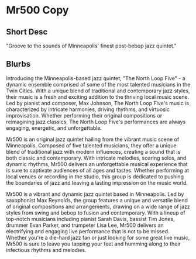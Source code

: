 # Mr500 Copy

## Short Desc

"Groove to the sounds of Minneapolis' finest post-bebop jazz quintet."

## Blurbs

Introducing the Minneapolis-based jazz quintet, "The North Loop Five" - a dynamic ensemble comprised of some of the most talented musicians in the Twin Cities. With a unique blend of traditional and contemporary jazz styles, their music is a fresh and exciting addition to the thriving local music scene. Led by pianist and composer, Max Johnson, The North Loop Five's music is characterized by intricate harmonies, driving rhythms, and virtuosic improvisation. Whether performing their original compositions or reimagining jazz classics, The North Loop Five's performances are always engaging, energetic, and unforgettable.

Mr500 is an original jazz quintet hailing from the vibrant music scene of Minneapolis. Composed of five talented musicians, they offer a unique blend of traditional jazz with modern influences, creating a sound that is both classic and contemporary. With intricate melodies, soaring solos, and dynamic rhythms, Mr500 delivers an unforgettable musical experience that is sure to captivate audiences of all ages and tastes. Whether performing at local venues or recording in the studio, this group is dedicated to pushing the boundaries of jazz and leaving a lasting impression on the music world.

Mr500 is a vibrant and dynamic jazz quintet based in Minneapolis. Led by saxophonist Max Reynolds, the group features a unique and versatile blend of original compositions and arrangements, drawing on a wide range of jazz styles from swing and bebop to fusion and contemporary. With a lineup of top-notch musicians including pianist Sarah Davis, bassist Tim Jones, drummer Evan Parker, and trumpeter Lisa Lee, Mr500 delivers an electrifying and engaging live performance that is not to be missed. Whether you're a die-hard jazz fan or just looking for some great live music, Mr500 is sure to leave you tapping your feet and humming along to their infectious rhythms and melodies.
